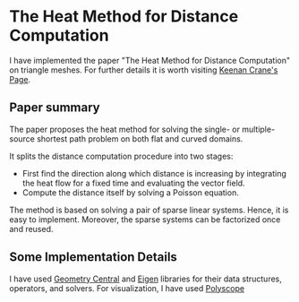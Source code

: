 # The Heat Method for Distance Computation
I have implemented the paper "The Heat Method for Distance Computation" on triangle meshes. For further details it is worth visiting 
[Keenan Crane's Page](https://www.cs.cmu.edu/~kmcrane/Projects/HeatMethod/).


## Paper summary

The paper proposes the heat method for solving the single- or multiple-source shortest path problem on both flat and curved domains. 

It splits the distance computation procedure into two stages: 
- First find the direction along which distance is increasing by integrating the heat flow for a fixed time and evaluating the vector field.
- Compute the distance itself by solving a Poisson equation.

The method is based on solving a pair of sparse linear systems. Hence, it is easy to implement. Moreover, the sparse systems can be factorized once and
reused. 


## Some Implementation Details

I have used [Geometry Central](https://geometry-central.net/) and [Eigen](https://eigen.tuxfamily.org/index.php?title=Main_Page) libraries for their data structures, operators, and solvers. For visualization,
I have used [Polyscope](https://polyscope.run/)
